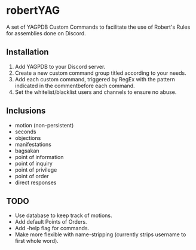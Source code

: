 # robertYAG
A set of YAGPDB Custom Commands to facilitate the use of Robert's Rules for assemblies done on Discord. 

## Installation
1. Add YAGPDB to your Discord server.
2. Create a new custom command group titled according to your needs.
3. Add each custom command, triggered by RegEx with the pattern indicated in the commentbefore each command.
4. Set the whitelist/blacklist users and channels to ensure no abuse.

## Inclusions
* motion (non-persistent)
* seconds
* objections
* manifestations
* bagsakan
* point of information
* point of inquiry
* point of privilege
* point of order
* direct responses

## TODO
- Use database to keep track of motions.
- Add default Points of Orders.
- Add -help flag for commands.
- Make more flexible with name-stripping (currently strips username to first whole word).

